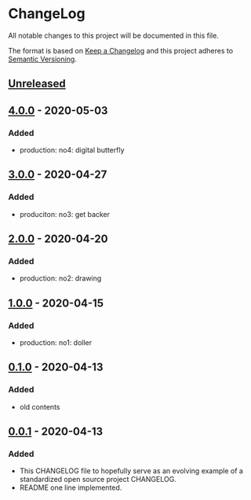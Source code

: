 # ChangeLog
All notable changes to this project will be documented in this file.

The format is based on [Keep a Changelog](http://keepachangelog.com/en/1.0.0/)
and this project adheres to [Semantic Versioning](http://semver.org/spec/v2.0.0.html).

## [Unreleased]

## [4.0.0] - 2020-05-03
### Added
- production: no4: digital butterfly

## [3.0.0] - 2020-04-27
### Added
- produciton: no3: get backer

## [2.0.0] - 2020-04-20
### Added
- production: no2: drawing

## [1.0.0] - 2020-04-15
### Added
- production: no1: doller

## [0.1.0] - 2020-04-13
### Added
- old contents

## [0.0.1] - 2020-04-13
### Added
- This CHANGELOG file to hopefully serve as an evolving example of a standardized open source project CHANGELOG.
- README one line implemented.

[Unreleased]: https://github.com/My-Novel-Management/pp-novels/compare/v4.0.0...HEAD
[4.0.0]: https://github.com/My-Novel-Management/pp-novels/releases/v4.0.0
[3.0.0]: https://github.com/My-Novel-Management/pp-novels/releases/v3.0.0
[2.0.0]: https://github.com/My-Novel-Management/pp-novels/releases/v2.0.0
[1.0.0]: https://github.com/My-Novel-Management/pp-novels/releases/v1.0.0
[0.1.0]: https://github.com/My-Novel-Management/pp-novels/releases/v0.1.0
[0.0.1]: https://github.com/My-Novel-Management/pp-novels/releases/v0.0.1
